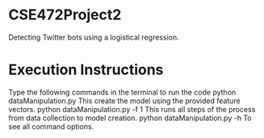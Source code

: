 # CSE472Project2
Detecting Twitter bots using a logistical regression. 

# Execution Instructions
Type the following commands in the terminal to run the code
python dataManipulation.py This create the model using the provided feature vectors.
python dataManipulation.py -f 1 This runs all steps of the process from data collection to model creation.
python dataManipulation.py -h To see all command options.